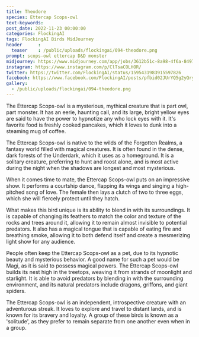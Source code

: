 ```yaml
---
title: Theodore
species: Ettercap Scops-owl
text-keywords: 
post_date: 2022-11-23 00:00:00
categories: FlockingAI
tags: FlockingAI Birds MidJourney 
header      :
  teaser    : /public/uploads/flockingai/094-theodore.png
prompt: scops-owl ettercap D&D monster
midjourney: https://www.midjourney.com/app/jobs/3612b51c-8a98-4f6a-8497-7da2ecc5304e
instagram: https://www.instagram.com/p/ClTsaCOLHOR/
twitter: https://twitter.com/FlockingAI/status/1595431983915597826
facebook: https://www.facebook.com/FlockingAI/posts/pfbid02JUrYQ5g2yQryXf2awQ5TuzdKVnii7bdA3qn4vM937m4BNGKyZRUaqArJ7JcuAjpRl
gallery: 
  - /public/uploads/flockingai/094-theodore.png
---
```



The Ettercap Scops-owl is a mysterious, mythical creature that is part owl, part monster. It has an eerie, haunting call, and its large, bright yellow eyes are said to have the power to hypnotize any who lock eyes with it. It's favorite food is freshly cooked pancakes, which it loves to dunk into a steaming mug of coffee.

The Ettercap Scops-owl is native to the wilds of the Forgotten Realms, a fantasy world filled with magical creatures. It is often found in the dense, dark forests of the Underdark, which it uses as a homeground. It is a solitary creature, preferring to hunt and roost alone, and is most active during the night when the shadows are longest and most mysterious.

When it comes time to mate, the Ettercap Scops-owl puts on an impressive show. It performs a courtship dance, flapping its wings and singing a high-pitched song of love. The female then lays a clutch of two to three eggs, which she will fiercely protect until they hatch.

What makes this bird unique is its ability to blend in with its surroundings. It is capable of changing its feathers to match the color and texture of the rocks and trees around it, allowing it to remain almost invisible to potential predators. It also has a magical tongue that is capable of eating fire and breathing smoke, allowing it to both defend itself and create a mesmerizing light show for any audience.

People often keep the Ettercap Scops-owl as a pet, due to its hypnotic beauty and mysterious behavior. A good name for such a pet would be Magi, as it is said to possess magical powers. The Ettercap Scops-owl builds its nest high in the treetops, weaving it from strands of moonlight and starlight. It is able to avoid predators by blending in with the surrounding environment, and its natural predators include dragons, griffons, and giant spiders.

The Ettercap Scops-owl is an independent, introspective creature with an adventurous streak. It loves to explore and travel to distant lands, and is known for its bravery and loyalty. A group of these birds is known as a 'solitude', as they prefer to remain separate from one another even when in a group.
